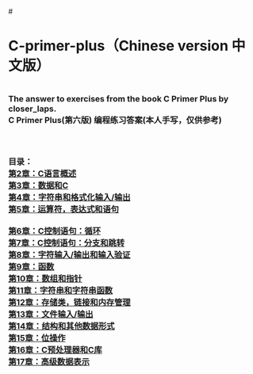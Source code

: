 #<h1> C-primer-plus（Chinese version 中文版） <br><h1>

<h3>The answer to exercises from the book C Primer Plus by closer_laps.   <br>
C Primer Plus(第六版) 编程练习答案(本人手写，仅供参考) <h3>  <br>

目录：<br>
<a href="https://github.com/zhao2613/C-primer-plus/tree/master/test%202">第2章：C语言概述<br></a>
<a href="https://github.com/zhao2613/C-primer-plus/tree/master/test%203">第3章：数据和C<br></a>
<a href="https://github.com/zhao2613/C-primer-plus/tree/master/test%204">第4章：字符串和格式化输入/输出<br></a>
<a href="https://github.com/zhao2613/C-primer-plus/tree/master/test%205">第5章：运算符，表达式和语句<br><br></a>
<a href="https://github.com/zhao2613/C-primer-plus/tree/master/test%206">第6章：C控制语句：循环<br></a>
<a href="https://github.com/zhao2613/C-primer-plus/tree/master/test%207">第7章：C控制语句：分支和跳转<br></a>
<a href="https://github.com/zhao2613/C-primer-plus/tree/master/test%208">第8章：字符输入/输出和输入验证<br></a>
<a href="https://github.com/zhao2613/C-primer-plus/tree/master/test%209">第9章：函数<br></a>
<a href="https://github.com/zhao2613/C-primer-plus/tree/master/test%2010">第10章：数组和指针<br></a>
<a href="https://github.com/zhao2613/C-primer-plus/tree/master/test%2011">第11章：字符串和字符串函数<br></a>
<a href="https://github.com/zhao2613/C-primer-plus/tree/master/test%2012">第12章：存储类，链接和内存管理<br></a>
<a href="https://github.com/zhao2613/C-primer-plus/tree/master/test%2013">第13章：文件输入/输出<br></a>
<a href="https://github.com/zhao2613/C-primer-plus/tree/master/test%2014">第14章：结构和其他数据形式<br></a>
<a href="https://github.com/zhao2613/C-primer-plus/tree/master/test%2015">第15章：位操作<br></a>
<a href="https://github.com/zhao2613/C-primer-plus/tree/master/test%2016">第16章：C预处理器和C库<br></a>
<a href="https://github.com/zhao2613/C-primer-plus/tree/master/test%2017">第17章：高级数据表示<br></a>














